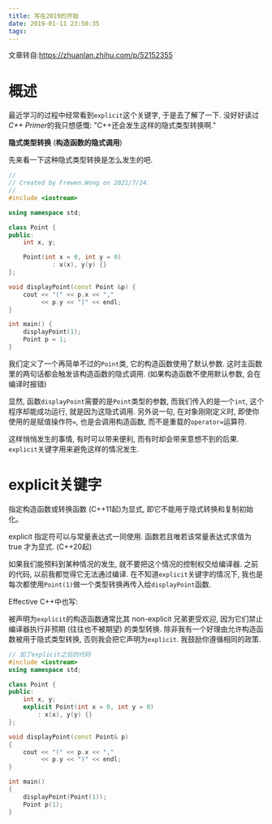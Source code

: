 ```yaml
---
title: 写在2019的开始
date: 2019-01-11 23:50:35
tags:
---
```


文章转自:https://zhuanlan.zhihu.com/p/52152355

# 概述

最近学习的过程中经常看到`explicit`这个关键字, 于是去了解了一下. 没好好读过*C++ Primer*的我只想感慨: "C++还会发生这样的隐式类型转换啊."

**隐式类型转换** (**构造函数的隐式调用**)

先来看一下这种隐式类型转换是怎么发生的吧.

```c++
//
// Created by Frewen.Wong on 2021/7/24.
//
#include <iostream>

using namespace std;

class Point {
public:
    int x, y;

    Point(int x = 0, int y = 0)
            : x(x), y(y) {}
};

void displayPoint(const Point &p) {
    cout << "(" << p.x << ","
         << p.y << ")" << endl;
}

int main() {
    displayPoint(1);
    Point p = 1;
}
```

我们定义了一个再简单不过的`Point`类, 它的构造函数使用了默认参数. 这时主函数里的两句话都会触发该构造函数的隐式调用. (如果构造函数不使用默认参数, 会在编译时报错)

显然, 函数`displayPoint`需要的是`Point`类型的参数, 而我们传入的是一个`int`, 这个程序却能成功运行, 就是因为这隐式调用. 另外说一句, 在对象刚刚定义时, 即使你使用的是赋值操作符`=`, 也是会调用构造函数, 而不是重载的`operator=`运算符.

这样悄悄发生的事情, 有时可以带来便利, 而有时却会带来意想不到的后果. `explicit`关键字用来避免这样的情况发生.



# **explicit关键字**

指定构造函数或转换函数 (C++11起)为显式, 即它不能用于隐式转换和复制初始化。

explicit 指定符可以与常量表达式一同使用. 函数若且唯若该常量表达式求值为 true 才为显式. (C++20起)

如果我们能预料到某种情况的发生, 就不要把这个情况的控制权交给编译器. 之前的代码, 以前我都觉得它无法通过编译. 在不知道`explicit`关键字的情况下, 我也是每次都使用`Point(1)`做一个类型转换再传入给`displayPoint`函数.



Effective C++中也写:

被声明为`explicit`的构造函数通常比其 non-explicit 兄弟更受欢迎, 因为它们禁止编译器执行非预期 (往往也不被期望) 的类型转换. 除非我有一个好理由允许构造函数被用于隐式类型转换, 否则我会把它声明为`explicit`. 我鼓励你遵循相同的政策.

```c++
// 加了explicit之后的代码
#include <iostream>
using namespace std;

class Point {
public:
    int x, y;
    explicit Point(int x = 0, int y = 0)
        : x(x), y(y) {}
};

void displayPoint(const Point& p) 
{
    cout << "(" << p.x << "," 
         << p.y << ")" << endl;
}

int main()
{
    displayPoint(Point(1));
    Point p(1);
}
```

